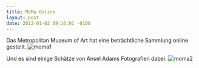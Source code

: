 ```yaml
---
title: MoMa Online
layout: post
date: 2012-01-02 09:16:01 -0100
---
```


Das Metropolitan Museum of Art hat eine beträchtliche Sammlung online gestellt.
![moma1](https://images-blogger-opensocial.googleusercontent.com/gadgets/proxy?url=http%3A%2F%2Fimages.metmuseum.org%2FCRDImages%2Fph%2Fweb-large%2FDP71931.jpg&container=blogger&gadget=a&rewriteMime=image%2F*)

Und es sind einige Schätze von Ansel Adams Fotografien dabei.
![moma2](https://images-blogger-opensocial.googleusercontent.com/gadgets/proxy?url=http%3A%2F%2Fimages.metmuseum.org%2FCRDImages%2Fph%2Fweb-large%2FDP71894.jpg&container=blogger&gadget=a&rewriteMime=image%2F*)
